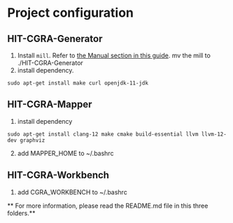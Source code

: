 # Project configuration

## HIT-CGRA-Generator

1.  Install `mill`. Refer to [the Manual section in this guide][mill]. mv the mill to ./HIT-CGRA-Generator
2.  install dependency.
```
sudo apt-get install make curl openjdk-11-jdk
```
[mill]: https://com-lihaoyi.github.io/mill/ 

## HIT-CGRA-Mapper

1. install dependency
```
sudo apt-get install clang-12 make cmake build-essential llvm llvm-12-dev graphviz
```
2. add MAPPER\_HOME to ~/.bashrc

## HIT-CGRA-Workbench

1. add CGRA\_WORKBENCH to ~/.bashrc  

** For more information, please read the README.md file in this three folders.**

